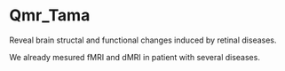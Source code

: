 # Qmr_Tama

Reveal brain structal and functional changes induced by retinal diseases. 

We already mesured fMRI and dMRI in patient with several diseases. 
